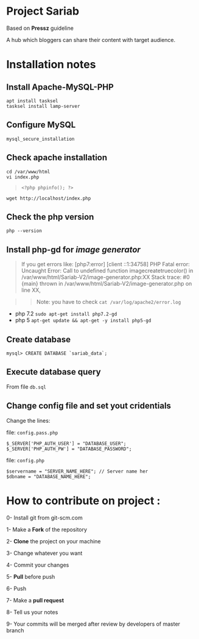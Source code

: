 Project Sariab
===
Based on **Pressz** guideline

A hub which bloggers can share their content with target audience.

# Installation notes

## Install Apache-MySQL-PHP

```
apt install tasksel
tasksel install lamp-server
```

## Configure MySQL

```
mysql_secure_installation
```

## Check apache installation

```
cd /var/www/html
vi index.php
```
> `<?php phpinfo(); ?>`
```
wget http://localhost/index.php
```

## Check the php version

`php --version`

## Install php-gd for *image generator*

> If you get errors like: [php7:error] [client ::1:34758] PHP Fatal error:  Uncaught Error: Call to undefined function imagecreatetruecolor() in /var/www/html/Sariab-V2/image-generator.php:XX Stack trace: #0 {main}  thrown in /var/www/html/Sariab-V2/image-generator.php on line XX,

>> Note: you have to check `cat /var/log/apache2/error.log`

- php 7.2 `sudo apt-get install php7.2-gd`
- php 5 `apt-get update && apt-get -y install php5-gd`

## Create database

```
mysql> CREATE DATABASE `sariab_data`;
```

## Execute database query

From file `db.sql`

## Change config file and set yout cridentials

Change the lines:

file: `config.pass.php`

```
$_SERVER['PHP_AUTH_USER'] = "DATABASE_USER";
$_SERVER['PHP_AUTH_PW'] = "DATABASE_PASSWORD";
```

file: `config.php`

```
$servername = "SERVER_NAME_HERE"; // Server name her
$dbname = "DATABASE_NAME_HERE";
```
# **How to contribute on project :**

0- Install git from git-scm.com

1- Make a **Fork** of the repository

2- **Clone** the project on your machine

3- Change whatever you want

4- Commit your changes

5- **Pull** before push

6- Push

7- Make a **pull request**

8- Tell us your notes

9- Your commits will be merged after review by developers of master branch